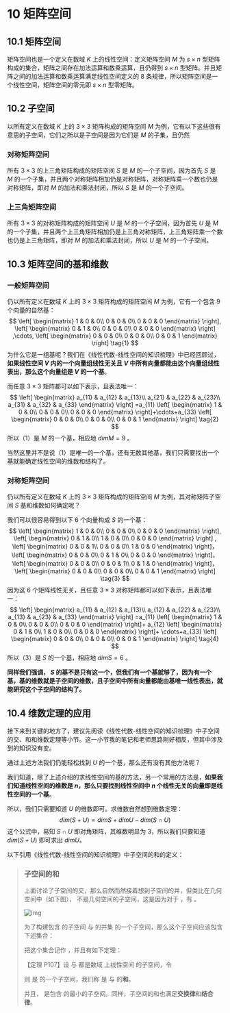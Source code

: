 # 10 矩阵空间

## 10.1 矩阵空间 

矩阵空间也是一个定义在数域 $K$ 上的线性空间：定义矩阵空间 $M$ 为 $s \times n$ 型矩阵构成的集合，矩阵之间存在加法运算和数乘运算，且仍得到 $s \times n$ 型矩阵。并且矩阵之间的加法运算和数乘运算满足线性空间定义的 8 条规律，所以矩阵空间是一个线性空间，矩阵空间的零元即 $s \times n$ 型零矩阵。

## 10.2 子空间

以所有定义在数域 $K$ 上的 $3 \times 3$ 矩阵构成的矩阵空间 $M$ 为例，它有以下这些很有意思的子空间，它们之所以是子空间是因为它们是 $M$ 的子集，且仍然

### 对称矩阵空间

所有 $3 \times 3$ 的上三角矩阵构成的矩阵空间 $S$ 是 $M$ 的一个子空间，因为首先 $S$ 是 $M$ 的一个子集，并且两个对称矩阵相加仍是对称矩阵，对称矩阵乘一个数也仍是对称矩阵，即对 $M$ 的加法和乘法封闭，所以 $S$ 是 $M$ 的一个子空间。

### 上三角矩阵空间

所有 $3 \times 3$ 的对称矩阵构成的矩阵空间 $U$ 是 $M$ 的一个子空间，因为首先 $U$ 是 $M$ 的一个子集，并且两个上三角矩阵相加仍是上三角对称矩阵，上三角矩阵乘一个数也仍是上三角矩阵，即对 $M$ 的加法和乘法封闭，所以 $U$ 是 $M$ 的一个子空间。

## 10.3 矩阵空间的基和维数

### 一般矩阵空间

仍以所有定义在数域 $K$ 上的 $3 \times 3$ 矩阵构成的矩阵空间 $M$ 为例，它有一个包含 9 个向量的自然基：
$$
\left[
\begin{matrix}
1 & 0 & 0\\
0 & 0 & 0\\
0 & 0 & 0
\end{matrix}
\right],
\left[
\begin{matrix}
0 & 1 & 0\\
0 & 0 & 0\\
0 & 0 & 0
\end{matrix}
\right]
,\cdots,
\left[
\begin{matrix}
0 & 0 & 0\\
0 & 0 & 0\\
0 & 0 & 1
\end{matrix}
\right]
\tag{1}
$$
为什么它是一组基呢？我们在《线性代数-线性空间的知识梳理》中已经回顾过，**如果线性空间 $V$ 内的一个向量组线性无关且 $V$ 中所有向量都能由这个向量组线性表出，那么这个向量组是 $V$ 的一个基**。

而任意 $3 \times 3$ 矩阵都可以如下表示，且表法唯一：
$$
\left[
\begin{matrix}
a_{11} & a_{12} & a_{13}\\
a_{21} & a_{22} & a_{23}\\
a_{31} & a_{32} & a_{33}
\end{matrix}
\right]
=a_{11}
\left[
\begin{matrix}
1 & 0 & 0\\
0 & 0 & 0\\
0 & 0 & 0
\end{matrix}
\right]+\cdots+a_{33}
\left[
\begin{matrix}
0 & 0 & 0\\
0 & 0 & 0\\
0 & 0 & 1
\end{matrix}
\right]
\tag{2}
$$
所以（1）是 $M$ 的一个基，相应地 $dimM=9$ 。

当然这里并不是说（1）是唯一的一个基，还有无数其他基，我们只需要找出一个基就能确定线性空间的维数和结构了。

### 对称矩阵空间

仍以所有定义在数域 $K$ 上的 $3 \times 3$ 矩阵构成的矩阵空间 $M$ 为例，其对称矩阵子空间 $S$ 基和维数如何确定呢？

我们可以很容易得到以下 6 个向量构成 $S$ 的一个基：
$$
\left[
\begin{matrix}
1 & 0 & 0\\
0 & 0 & 0\\
0 & 0 & 0
\end{matrix}
\right],
\left[
\begin{matrix}
0 & 1 & 0\\
1 & 0 & 0\\
0 & 0 & 0
\end{matrix}
\right]
,
\left[
\begin{matrix}
0 & 0 & 1\\
0 & 0 & 0\\
1 & 0 & 0
\end{matrix}
\right]，
\left[
\begin{matrix}
0 & 0 & 0\\
0 & 1 & 0\\
0 & 0 & 0
\end{matrix}
\right]，
\left[
\begin{matrix}
0 & 0 & 0\\
0 & 0 & 1\\
0 & 1 & 0
\end{matrix}
\right]，
\left[
\begin{matrix}
0 & 0 & 0\\
0 & 0 & 0\\
0 & 0 & 1
\end{matrix}
\right]
\tag{3}
$$
因为这 6 个矩阵线性无关，且任意 $3 \times 3$ 对称矩阵都可以如下表示，且表法唯一：
$$
\left[
\begin{matrix}
a_{11} & a_{12} & a_{13}\\
a_{12} & a_{22} & a_{23}\\
a_{13} & a_{23} & a_{33}
\end{matrix}
\right]
=a_{11}
\left[
\begin{matrix}
1 & 0 & 0\\
0 & 0 & 0\\
0 & 0 & 0
\end{matrix}
\right]+
a_{12}
\left[
\begin{matrix}
0 & 1 & 0\\
1 & 0 & 0\\
0 & 0 & 0
\end{matrix}
\right]+
\cdots+a_{33}
\left[
\begin{matrix}
0 & 0 & 0\\
0 & 0 & 0\\
0 & 0 & 1
\end{matrix}
\right]
\tag{4}
$$
所以（3）是 $S$ 的一个基，相应地 $dimS=6$ 。

**同样我们强调， $S$ 的基不是只有这一个，但我们有一个基就够了，因为有一个基，基的维数就是子空间的维数，且子空间中所有向量都能由基唯一线性表出，就能研究这个子空间的结构了。**

## 10.4 维数定理的应用

接下来到关键的地方了，建议先阅读《线性代数-线性空间的知识梳理》中子空间的交、和和维数定理等小节。这一小节我的笔记和老师思路刚好相反，但其中涉及到的知识没有变。

通过上述方法我们仍能轻松找到 $U$ 的一个基，那么还有没有其他方法呢？

我们知道，除了上述介绍的求线性空间的基的方法，另一个常用的方法是，**如果我们知道线性空间的维数是 $n$，那么只要找到线性空间中 $n$ 个线性无关的向量即是线性空间的一个基**。

所以，我们只需要知道 $U$ 的维数即可。求维数自然想到维数定理：
$$
dim(S+U)=dimS+dimU-dim(S\cap U)
\tag{5}
$$
这个公式中，易知 $S \cap U$ 即对角矩阵，其维数明显为 3，所以我们只要知道 $dim (S+U)$ 即可求出 $dim U$。

以下引用《线性代数-线性空间的知识梳理》中子空间的和的定义：

> ### 子空间的和
>
> 上面讨论了子空间的交，那么自然而然接着想到子空间的并，但类比在几何空间中（如下图）， 不是几何空间的子空间，这是因为对于 ，有 。
>
> ![img](http://strawberryamoszc.oss-cn-shanghai.aliyuncs.com/2019-08-04-053441.png)
>
> 为了构建包含  的子空间  与  的并集  的一个子空间，那么这个子空间应该包含下述集合：
>
> 
>
> 把这个集合记作 ，并且有如下定理：
>
> 【定理 P107】设  与  都是数域  上线性空间  的子空间，令
>
> 
>
> 则   是  的一个子空间，我们称  是  与  的**和**。
>
> 并且，   是包含  的最小的子空间。同样，子空间的和也满足**交换律**和**结合律**。